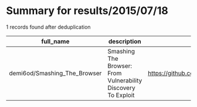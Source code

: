 
# Summary for results/2015/07/18
    
1 records found after deduplication

| full_name | description | html_url | matched_list | matched_count | pushed_at | size | stargazers_count | language | forks_count |
|------------------------------|---------------------------------------------------------------|-------------------------------------------------|----------------|-----------------|---------------------------|--------|--------------------|------------|---------------|
| demi6od/Smashing_The_Browser | Smashing The Browser: From Vulnerability Discovery To Exploit | https://github.com/demi6od/Smashing_The_Browser | ['exploit'] | 1 | 2015-07-18 00:09:43+00:00 | 54606 | 437 | C++ | 153 |
